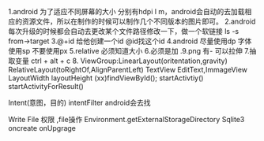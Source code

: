 1.android 为了适应不同屏幕的大小 分别有hdpi l m，android会自动的去加载相应的资源文件，所以在制作的时候可以制作几个不同版本的图片即可。
2.android每次升级的时候都会自动去更改某个文件路径修改一下，做一个软链接 ls -s from->target
3.@+id 给他创建一个id  @id找这个id
4.android 尽量使用dp  字体使用sp 不要使用px
5.relative 必须知道大小
6.必须是加 .9.png 有- 可以拉伸
7.抽取变量 ctrl + alt + c
8. ViewGroup:LinearLayout(oritentation,gravity) RelativeLayout(toRightOf,AlignParentLeft)
  TextView EditText,ImmageView LayoutWidth layoutHeight
  (xx)findViewById();
  startActivtiy()
  startActivityForResult()

  Intent(意图，目的)  intentFilter android会去找

  Write File
     权限 ,file操作 Environment.getExternalStorageDirectory
  Sqlite3
    oncreate onUpgrage
